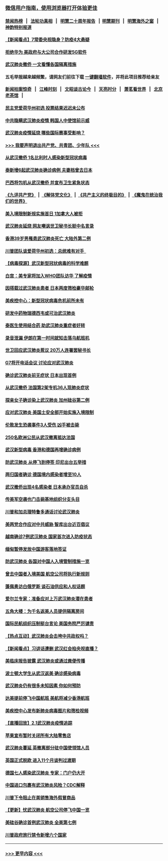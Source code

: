 ### [微信用户指南，使用浏览器打开体验更佳](https://github.com/gfw-breaker/banned-news1/blob/master/indexes/wechat-guide.md?t=0)
#### [禁闻热榜](热点新闻.md?t=0)  &nbsp;&nbsp;|&nbsp;&nbsp; [法轮功真相](https://github.com/gfw-breaker/truth/blob/master/README.md?t=0) &nbsp;&nbsp;|&nbsp;&nbsp; [明慧二十周年报告](https://github.com/gfw-breaker/mh-reports/blob/master/README.md?t=0) &nbsp;&nbsp;|&nbsp;&nbsp;[明慧期刊](https://github.com/gfw-breaker/mh-qikan) &nbsp;&nbsp;|&nbsp;&nbsp; [明慧海外之窗](https://github.com/gfw-breaker/mh-news/blob/master/README.md?t=0) &nbsp;&nbsp;|&nbsp;&nbsp; [神韵特别报道](https://github.com/gfw-breaker/mh-news/blob/master/shenyun.md?t=0)
#### [【新闻看点】7常委央视隐身？防疫4大悬疑](../pages/nsc418/n11844611.md?t=02050811) 
#### [拒绝华为 美政府与大公司合作研发5G软件](../pages/nsc418/n11844625.md?t=02050811) 
#### [武汉肺炎撤侨 一文看懂各国隔离措施](../pages/nsc418/n11844216.md?t=02050811) 
#### 五毛举报越来越频繁，请网友们前往下载 [一键翻墙软件](https://github.com/gfw-breaker/ssr-accounts)，并将此项目推荐给亲友
#### [新闻拍案惊奇](https://github.com/gfw-breaker/banned-news1/blob/master/pages/link4.md) &nbsp;&nbsp;|&nbsp;&nbsp; [江峰时刻](https://github.com/gfw-breaker/banned-news1/blob/master/pages/link4.md) &nbsp;&nbsp;|&nbsp;&nbsp; [文昭谈古论今](https://github.com/gfw-breaker/banned-news1/blob/master/pages/link4.md) &nbsp;&nbsp;|&nbsp;&nbsp; [天亮时分](https://github.com/gfw-breaker/banned-news1/blob/master/pages/link4.md) &nbsp;&nbsp;|&nbsp;&nbsp; [萧茗看世界](https://github.com/gfw-breaker/banned-news1/blob/master/pages/link4.md) &nbsp;&nbsp;|&nbsp;&nbsp; [北京老茶馆](https://github.com/gfw-breaker/banned-news1/blob/master/pages/link4.md) &nbsp;&nbsp;|&nbsp;&nbsp; 
#### [民主党爱荷华州初选 投票结果迟迟未公布](../pages/nsc418/n11844207.md?t=02050811) 
#### [中共隐瞒武汉肺炎疫情 韩国人中使馆前示威](../pages/nsc418/n11844084.md?t=02050811) 
#### [武汉肺炎疫情延烧 哪些国际赛事受影响？](../pages/nsc418/n11843958.md?t=02050811) 
#### [>>> 我要声明退出共产党、共青团、少年队 <<<](https://github.com/begood0513/goodnews/blob/master/quit/letter.md) 
#### [从武汉撤侨 1名比利时人感染新型冠状病毒](../pages/nsc418/n11843977.md?t=02050811) 
#### [泰新增6起武汉肺炎确诊病例 夫妻档曾去日本](../pages/nsc418/n11843900.md?t=02050811) 
#### [巴西将包机从武汉撤侨 并宣布卫生紧急状态](../pages/nsc418/n11843418.md?t=02050811) 
#### [《九评共产党》](https://github.com/begood0513/9ping.md/blob/master/README.md) &nbsp;|&nbsp; [《解体党文化》](../../../../jtdwh.md/blob/master/README.md)  &nbsp;|&nbsp; [《共产主义的终极目的》](../../../../gczydzjmd.md/blob/master/README.md) &nbsp;|&nbsp; [《魔鬼在统治我们的世界》](../../../../mgztzwmdsj.md/blob/master/README.md) 
#### [美入境限制新规实施首日 1加拿大人被拒](../pages/nsc418/n11843058.md?t=02050811) 
#### [武汉肺炎延烧 网友嘲讽世卫秘书长挺中名言录](../pages/nsc418/n11843056.md?t=02050811) 
#### [香港39岁男罹患武汉肺炎死亡 大陆外第二例](../pages/nsc418/n11843026.md?t=02050811) 
#### [川普团队谈爱荷华州初选：总统难有对手  ](../pages/nsc418/n11842867.md?t=02050811) 
#### [【病毒探源】武汉新型冠状病毒的科学难题](../pages/nsc418/n11842176.md?t=02050811) 
#### [白宫：美专家将加入WHO团队访华 了解疫情](../pages/nsc418/n11842198.md?t=02050811) 
#### [因搭载过武汉肺炎患者 日本两度筛检豪华邮轮](../pages/nsc418/n11842447.md?t=02050811) 
#### [美疾控中心：新型冠状病毒危机前所未有](../pages/nsc418/n11842406.md?t=02050811) 
#### [研发中药物瑞德西韦或可治武汉肺炎](../pages/nsc418/n11842100.md?t=02050811) 
#### [泰医生使用结合药 助武汉肺炎重症者好转](../pages/nsc418/n11842096.md?t=02050811) 
#### [录音泄漏 伊朗在第一时间就知击落乌航班机](../pages/nsc418/n11842002.md?t=02050811) 
#### [世卫回应武汉肺炎惹议 20万人连署罢秘书长](../pages/nsc418/n11841664.md?t=02050811) 
#### [G7将开电话会议 讨论应对武汉肺炎](../pages/nsc418/n11841658.md?t=02050811) 
#### [确诊武汉肺炎前无症状 日本出现首例](../pages/nsc418/n11841567.md?t=02050811) 
#### [从武汉撤侨 法国第2架专机36人现肺炎症状](../pages/nsc418/n11841382.md?t=02050811) 
#### [探亲女子确诊染上武汉肺炎 加州硅谷第二例](../pages/nsc418/n11839784.md?t=02050811) 
#### [应对武汉肺炎 美国土安全部开始实施入境限制](../pages/nsc418/n11839729.md?t=02050811) 
#### [伦敦发生恐袭事件3人受伤 凶手被击毙](../pages/nsc418/n11839442.md?t=02050811) 
#### [250名欧洲公民从武汉撤离抵达法国](../pages/nsc418/n11839438.md?t=02050811) 
#### [武汉新型病毒 香港和德国再增确诊病例](../pages/nsc418/n11839381.md?t=02050811) 
#### [防武汉肺炎 从停飞到停签 印尼出台五举措](../pages/nsc418/n11839282.md?t=02050811) 
#### [两归国者确诊 德国境内感染者增至10人](../pages/nsc418/n11839164.md?t=02050811) 
#### [武汉撤侨出现4名感染者 日本承办官员自杀](../pages/nsc418/n11839044.md?t=02050811) 
#### [传美军空袭也门击毙基地组织分支头目](../pages/nsc418/n11839210.md?t=02050811) 
#### [川普和加总理特鲁多通话讨论武汉肺炎](../pages/nsc418/n11839128.md?t=02050811) 
#### [美两党合作应对中共威胁 智库出台近百倡议](../pages/nsc418/n11838437.md?t=02050811) 
#### [越南确诊7例武汉肺炎 国家首次进入防疫状态](../pages/nsc418/n11838860.md?t=02050811) 
#### [缅甸暂停发放中国游客落地签证](../pages/nsc418/n11838730.md?t=02050811) 
#### [防武汉肺炎 各国对中国人入境管制措施一览](../pages/nsc418/n11838726.md?t=02050811) 
#### [曾去中国者入境美国 航空公司将执行新规则](../pages/nsc418/n11838375.md?t=02050811) 
#### [蓬佩奥访白俄罗斯 谈石油供应和人权话题](../pages/nsc418/n11838242.md?t=02050811) 
#### [爱尔兰专家：准备应对上万武汉肺炎潜在患者](../pages/nsc418/n11837978.md?t=02050811) 
#### [五角大楼：为千名返美人员提供隔离房间](../pages/nsc418/n11837831.md?t=02050811) 
#### [国际民航组织压制挺台言论 美国务院严厉谴责](../pages/nsc418/n11837791.md?t=02050811) 
#### [【热点互动】武汉肺炎会击垮中共政权吗？](../pages/nsc418/n11837779.md?t=02050811) 
#### [【新闻看点】习讲话遭删 武汉红会掐央视直播？](../pages/nsc418/n11837573.md?t=02050811) 
#### [美临床报告披露 武汉肺炎或通过粪便传播](../pages/nsc418/n11837626.md?t=02050811) 
#### [波士顿大学生从武汉返美 确诊感染病毒](../pages/nsc418/n11837580.md?t=02050811) 
#### [武汉肺炎仍有很多未知因素 你如何预防](../pages/nsc418/n11837666.md?t=02050811) 
#### [达美提前停飞中国航班 美航将减少香港航班](../pages/nsc418/n11837649.md?t=02050811) 
#### [美疾控中心发布新肺炎病毒图片和筛检视频](../pages/nsc418/n11837491.md?t=02050811) 
#### [【直播回放】2.1武汉肺炎疫情追踪](../pages/nsc418/n11837232.md?t=02050811) 
#### [苹果宣布暂时关闭所有大陆零售店](../pages/nsc418/n11837097.md?t=02050811) 
#### [武汉肺炎蔓延 英撤离部分驻中国使领馆人员](../pages/nsc418/n11837061.md?t=02050811) 
#### [英国正式脱欧 进入11个月谈判过渡期](../pages/nsc418/n11836911.md?t=02050811) 
#### [德国七人感染武汉肺炎 专家：门户仍大开](../pages/nsc418/n11836344.md?t=02050811) 
#### [中国进口包裹有武汉肺炎风险？CDC解释](../pages/nsc418/n11836321.md?t=02050811) 
#### [川普下令阻止在美销售海外假冒商品](../pages/nsc418/n11836261.md?t=02050811) 
#### [【更新】忧武汉肺炎 航空公司停飞中国一览](../pages/nsc418/n11835931.md?t=02050811) 
#### [美硅谷确诊首例武汉肺炎 全美第七例](../pages/nsc418/n11836093.md?t=02050811) 
#### [川普政府旅行禁令新增六个国家](../pages/nsc418/n11836083.md?t=02050811) 

----
#### [ >>> 更早内容 <<< ](../indexes/nsc418-earlier.md)

